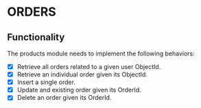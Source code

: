 # ORDERS
## Functionality
The products module needs to implement the following behaviors:
- [x] Retrieve all orders related to a given user ObjectId.
- [x] Retrieve an individual order given its ObjectId.
- [x] Insert a single order.
- [x] Update and existing order given its OrderId.
- [x] Delete an order given its OrderId.